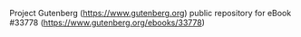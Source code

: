 Project Gutenberg (https://www.gutenberg.org) public repository for eBook #33778 (https://www.gutenberg.org/ebooks/33778)
